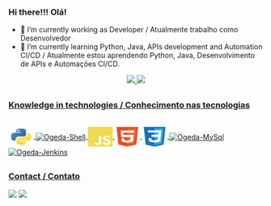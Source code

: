 ### Hi there!!! Olá!

<!--
**og3da/og3da** is a ✨ _special_ ✨ repository because its `README.md` (this file) appears on your GitHub profile.

Here are some ideas to get you started:

- 🔭 I’m currently working on ...
- 🌱 I’m currently learning ...
- 👯 I’m looking to collaborate on ...
- 🤔 I’m looking for help with ...
- 💬 Ask me about ...
- 📫 How to reach me: ...
- 😄 Pronouns: ...
- ⚡ Fun fact: ...
-->

- 🔭 I’m currently working as Developer / Atualmente trabalho como Desenvolvedor
- 🌱 I’m currently learning Python, Java, APIs development and Automation CI/CD / Atualmente estou aprendendo Python, Java, Desenvolvimento de APIs e Automações CI/CD.

<div align="center">
  <a href="https://github.com/og3da">
  <img height="180em" src="https://github-readme-stats.vercel.app/api?username=og3da&show_icons=true&theme=dracula&include_all_commits=true&count_private=true"/>
  <img height="180em" src="https://github-readme-stats.vercel.app/api/top-langs/?username=og3da&layout=compact&langs_count=7&theme=dracula"/>
</div>
  
## 

### Knowledge in technologies / Conhecimento nas tecnologias
<div style="display: inline_block; text-decoration: none;"><br>
  <img align="center" alt="Ogeda-Python" height="40" width="50" src="https://raw.githubusercontent.com/devicons/devicon/master/icons/python/python-original.svg">
  <img align="center" alt="Ogeda-Shell" height="40" width="50" src="https://devicons.railway.app/i/bash.svg">
  <img align="center" alt="Ogeda-Js" height="40" width="50" src="https://raw.githubusercontent.com/devicons/devicon/master/icons/javascript/javascript-plain.svg">
  <img align="center" alt="Ogeda-HTML" height="40" width="50" src="https://raw.githubusercontent.com/devicons/devicon/master/icons/html5/html5-original.svg">
  <img align="center" alt="Ogeda-CSS" height="40" width="50" src="https://raw.githubusercontent.com/devicons/devicon/master/icons/css3/css3-original.svg">
  <img align="center" alt="Ogeda-MySql" height="40" width="50" src="https://cdn.jsdelivr.net/gh/devicons/devicon/icons/mysql/mysql-original-wordmark.svg">
  <img align="center" alt="Ogeda-Jenkins" height="40" width="50" src="https://cdn.jsdelivr.net/gh/devicons/devicon/icons/jenkins/jenkins-original.svg">
</div>
  
##

### Contact / Contato
<div style="display: inline_block; text-decoration: none;"> 
  <a href="mailto:rapha488@gmail.com"><img src="https://img.shields.io/badge/-Gmail-%23333?style=for-the-badge&logo=gmail&logoColor=white" target="_blank"></a>
  <a href="https://www.linkedin.com/in/raphael-ogeda/" target="_blank"><img src="https://img.shields.io/badge/-LinkedIn-%230077B5?style=for-the-badge&logo=linkedin&logoColor=white" target="_blank"></a> 
  
</div>
